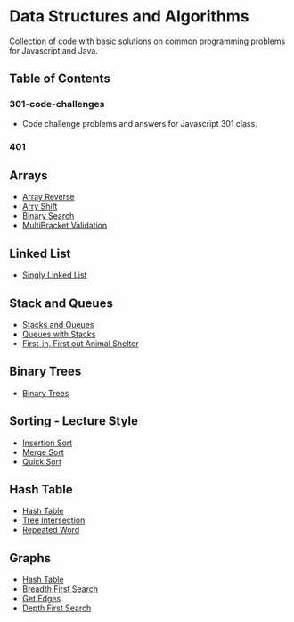 # Data Structures and Algorithms
Collection of code with basic solutions on common programming problems for Javascript and Java.

## Table of Contents

### 301-code-challenges
* Code challenge problems and answers for Javascript 301 class.

### 401
## Arrays
* [Array Reverse](https://github.com/idothestamping/data-structures-and-algorithms/blob/master/401-code-challenges/documents/ArrayReverse.md)
* [Arry Shift](https://github.com/idothestamping/data-structures-and-algorithms/blob/master/401-code-challenges/documents/ArrayShift.md)
* [Binary Search](https://github.com/idothestamping/data-structures-and-algorithms/blob/master/401-code-challenges/documents/BinarySearch.md)
* [MultiBracket Validation](https://github.com/idothestamping/data-structures-and-algorithms/blob/master/Data-Structures/documents/MultiBracketValidation.md)

## Linked List
* [Singly Linked List](https://github.com/idothestamping/data-structures-and-algorithms/blob/master/Data-Structures/documents/LinkedList.md)

## Stack and Queues
* [Stacks and Queues](https://github.com/idothestamping/data-structures-and-algorithms/blob/master/Data-Structures/documents/StackAndQueues.md)
* [Queues with Stacks](https://github.com/idothestamping/data-structures-and-algorithms/blob/master/Data-Structures/documents/QueuesWithStacks.md)
* [First-in, First out Animal Shelter](https://github.com/idothestamping/data-structures-and-algorithms/blob/master/Data-Structures/documents/FifoAnimalShelter.md)

## Binary Trees
* [Binary Trees](https://github.com/idothestamping/data-structures-and-algorithms/blob/master/Data-Structures/documents/Tree.md)

## Sorting - Lecture Style
* [Insertion Sort](https://github.com/idothestamping/data-structures-and-algorithms/blob/master/Data-Structures/documents/InsertionSort.md)
* [Merge Sort](https://github.com/idothestamping/data-structures-and-algorithms/blob/master/Data-Structures/documents/MergeSort.md)
* [Quick Sort](https://github.com/idothestamping/data-structures-and-algorithms/blob/master/Data-Structures/documents/QuickSort.md)

## Hash Table
* [Hash Table](https://github.com/idothestamping/data-structures-and-algorithms/blob/master/Data-Structures/documents/HashTable.md)
* [Tree Intersection](https://github.com/idothestamping/data-structures-and-algorithms/blob/master/Data-Structures/documents/TreeIntersection.md)
* [Repeated Word](https://github.com/idothestamping/data-structures-and-algorithms/blob/master/Data-Structures/documents/ReapeatedWord.md)

## Graphs
* [Hash Table](https://github.com/idothestamping/data-structures-and-algorithms/blob/master/Data-Structures/documents/Graph.md)
* [Breadth First Search](https://github.com/idothestamping/data-structures-and-algorithms/blob/master/Data-Structures/documents/BreadthFirstSearch.md)
* [Get Edges](https://github.com/idothestamping/data-structures-and-algorithms/blob/master/Data-Structures/documents/GetEdges.md)
* [Depth First Search](https://github.com/idothestamping/data-structures-and-algorithms/blob/master/Data-Structures/documents/DepthFirst.md)